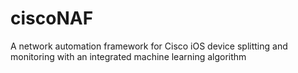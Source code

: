 # ciscoNAF
A network automation framework for Cisco iOS device splitting and monitoring with an integrated machine learning algorithm
